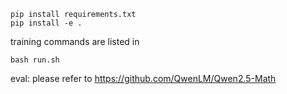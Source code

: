 
```
pip install requirements.txt
pip install -e .
```

training commands are listed in
```
bash run.sh
```

eval: please refer to https://github.com/QwenLM/Qwen2.5-Math
